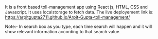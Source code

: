 It is a front based toll-management app using React js, HTML, CSS and Javascript. It uses localstorage to fetch data.
The live deployement link is: https://arpitgupta2711.github.io/Arpit-Gupta-toll-management/


Note:- In search box as you type, each time search will happen and it will show relevant information according to that search value.
